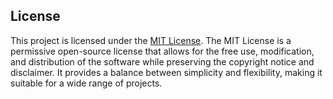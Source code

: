 ## License
This project is licensed under the [MIT License](LICENSE). The MIT License is a permissive open-source license that allows for the free use, modification, and distribution of the software while preserving the copyright notice and disclaimer. It provides a balance between simplicity and flexibility, making it suitable for a wide range of projects.

